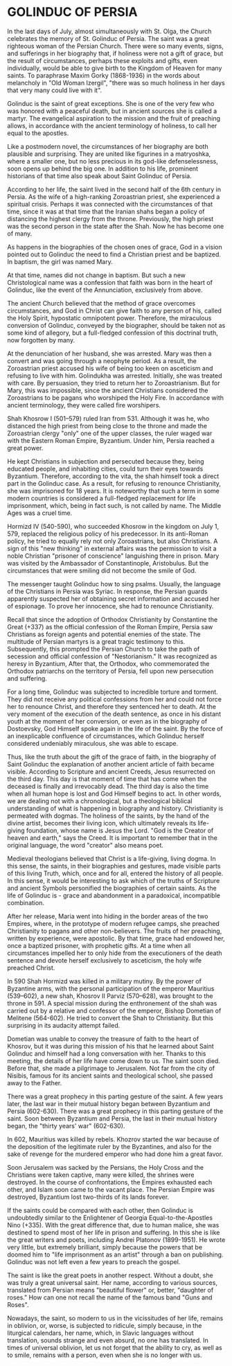 # GOLINDUC OF PERSIA

In the last days of July, almost simultaneously with St. Olga, the Church celebrates the memory of St. Golinduc of Persia. The saint was a great righteous woman of the Persian Church. There were so many events, signs, and sufferings in her biography that, if holiness were not a gift of grace, but the result of circumstances, perhaps these exploits and gifts, even individually, would be able to give birth to the Kingdom of Heaven for many saints. To paraphrase Maxim Gorky (1868-1936) in the words about melancholy in "Old Woman Izergil", "there was so much holiness in her days that very many could live with it".

Golinduc is the saint of great exceptions. She is one of the very few who was honored with a peaceful death, but in ancient sources she is called a martyr. The evangelical aspiration to the mission and the fruit of preaching allows, in accordance with the ancient terminology of holiness, to call her equal to the apostles.

Like a postmodern novel, the circumstances of her biography are both plausible and surprising. They are united like figurines in a matryoshka, where a smaller one, but no less precious in its god-like defenselessness, soon opens up behind the big one. In addition to his life, prominent historians of that time also speak about Saint Golinduc of Persia.

According to her life, the saint lived in the second half of the 6th century in Persia. As the wife of a high-ranking Zoroastrian priest, she experienced a spiritual crisis. Perhaps it was connected with the circumstances of that time, since it was at that time that the Iranian shahs began a policy of distancing the highest clergy from the throne. Previously, the high priest was the second person in the state after the Shah. Now he has become one of many.

As happens in the biographies of the chosen ones of grace, God in a vision pointed out to Golinduc the need to find a Christian priest and be baptized. In baptism, the girl was named Mary.

At that time, names did not change in baptism. But such a new Christological name was a confession that faith was born in the heart of Golinduс, like the event of the Annunciation, exclusively from above.

The ancient Church believed that the method of grace overcomes circumstances, and God in Christ can give faith to any person of his, called the Holy Spirit, hypostatic omnipotent power. Therefore, the miraculous conversion of Golinduс, conveyed by the biographer, should be taken not as some kind of allegory, but a full-fledged confession of this doctrinal truth, now forgotten by many.

At the denunciation of her husband, she was arrested. Mary was then a convert and was going through a neophyte period. As a result, the Zoroastrian priest accused his wife of being too keen on asceticism and refusing to live with him. Golindukha was arrested. Initially, she was treated with care. By persuasion, they tried to return her to Zoroastrianism. But for Mary, this was impossible, since the ancient Christians considered the Zoroastrians to be pagans who worshiped the Holy Fire. In accordance with ancient terminology, they were called fire worshipers.

Shah Khosrow I (501–579) ruled Iran from 531. Although it was he, who distanced the high priest from being close to the throne and made the Zoroastrian clergy "only" one of the upper classes, the ruler waged war with the Eastern Roman Empire, Byzantium. Under him, Persia reached a great power.

He kept Christians in subjection and persecuted because they, being educated people, and inhabiting cities, could turn their eyes towards Byzantium. Therefore, according to the vita, the shah himself took a direct part in the Golinduc case. As a result, for refusing to renounce Christianity, she was imprisoned for 18 years. It is noteworthy that such a term in some modern countries is considered a full-fledged replacement for life imprisonment, which, being in fact such, is not called by name. The Middle Ages was a cruel time.

Hormizd IV (540-590), who succeeded Khosrow in the kingdom on July 1, 579, replaced the religious policy of his predecessor. In its anti-Roman policy, he tried to equally rely not only Zoroastrians, but also Christians. A sign of this "new thinking" in external affairs was the permission to visit a noble Christian "prisoner of conscience" languishing there in prison. Mary was visited by the Ambassador of Constantinople, Aristobulus. But the circumstances that were smiling did not become the smile of God.

The messenger taught Golinduс how to sing psalms. Usually, the language of the Christians in Persia was Syriac. In response, the Persian guards apparently suspected her of obtaining secret information and accused her of espionage. To prove her innocence, she had to renounce Christianity.

Recall that since the adoption of Orthodox Christianity by Constantine the Great (+337) as the official confession of the Roman Empire, Persia saw Christians as foreign agents and potential enemies of the state. The multitude of Persian martyrs is a great tragic testimony to this. Subsequently, this prompted the Persian Church to take the path of secession and official confession of "Nestorianism." It was recognized as heresy in Byzantium, After that, the Orthodox, who commemorated the Orthodox patriarchs on the territory of Persia, fell upon new persecution and suffering.

For a long time, Golinduс was subjected to incredible torture and torment. They did not receive any political confessions from her and could not force her to renounce Christ, and therefore they sentenced her to death. At the very moment of the execution of the death sentence, as once in his distant youth at the moment of her conversion, or even as in the biography of Dostoevsky, God Himself spoke again in the life of the saint. By the force of an inexplicable confluence of circumstances, which Golinduc herself considered undeniably miraculous, she was able to escape.

Thus, like the truth about the gift of the grace of faith, in the biography of Saint Golinduс the explanation of another ancient article of faith became visible. According to Scripture and ancient Creeds, Jesus resurrected on the third day. This day is that moment of time that has come when the deceased is finally and irrevocably dead. The third day is also the time when all human hope is lost and God Himself begins to act. In other words, we are dealing not with a chronological, but a theological biblical understanding of what is happening in biography and history. Christianity is permeated with dogmas. The holiness of the saints, by the hand of the divine artist, becomes their living icon, which ultimately reveals its life-giving foundation, whose name is Jesus the Lord. "God is the Creator of heaven and earth," says the Creed. It is important to remember that in the original language, the word "creator" also means poet.

Medieval theologians believed that Christ is a life-giving, living dogma. In this sense, the saints, in their biographies and gestures, made visible parts of this living Truth, which, once and for all, entered the history of all people. In this sense, it would be interesting to ask which of the truths of Scripture and ancient Symbols personified the biographies of certain saints. As the life of Golinduс is - grace and abandonment in a paradoxical, incompatible combination.

After her release, Maria went into hiding in the border areas of the two Empires, where, in the prototype of modern refugee camps, she preached Christianity to pagans and other non-believers. The fruits of her preaching, written by experience, were apostolic. By that time, grace had endowed her, once a baptized prisoner, with prophetic gifts. At a time when all circumstances impelled her to only hide from the executioners of the death sentence and devote herself exclusively to asceticism, the holy wife preached Christ.

In 590 Shah Hormizd was killed in a military mutiny. By the power of Byzantine arms, with the personal participation of the emperor Mauritius (539–602), a new shah, Khosrov II Parviz (570–628), was brought to the throne in 591. A special mission during the enthronement of the shah was carried out by a relative and confessor of the emperor, Bishop Dometian of Melitene (564-602). He tried to convert the Shah to Christianity. But this surprising in its audacity attempt failed.

Dometian was unable to convey the treasure of faith to the heart of Khosrov, but it was during this mission of his that he learned about Saint Golinduc and himself had a long conversation with her. Thanks to this meeting, the details of her life have come down to us. The saint soon died. Before that, she made a pilgrimage to Jerusalem. Not far from the city of Nisibis, famous for its ancient saints and theological school, she passed away to the Father.

There was a great prophecy in this parting gesture of the saint. A few years later, the last war in their mutual history began between Byzantium and Persia (602-630). There was a great prophecy in this parting gesture of the saint. Soon between Byzantium and Persia, the last in their mutual history began, the "thirty years' war" (602-630).

In 602, Mauritius was killed by rebels. Khozrov started the war because of the deposition of the legitimate ruler by the Byzantines, and also for the sake of revenge for the murdered emperor who had done him a great favor.

Soon Jerusalem was sacked by the Persians, the Holy Cross and the Christians were taken captive, many were killed, the shrines were destroyed. In the course of confrontations, the Empires exhausted each other, and Islam soon came to the vacant place. The Persian Empire was destroyed, Byzantium lost two-thirds of its lands forever.

If the saints could be compared with each other, then Golinduс is undoubtedly similar to the Enlightener of Georgia Equal-to-the-Apostles Nino (+335). With the great difference that, due to human malice, she was destined to spend most of her life in prison and suffering. In this she is like the great writers and poets, including Andrei Platonov (1899-1951). He wrote very little, but extremely brilliant, simply because the powers that be doomed him to "life imprisonment as an artist" through a ban on publishing. Golinduc was not left even a few years to preach the gospel.

The saint is like the great poets in another respect. Without a doubt, she was truly a great universal saint. Her name, according to various sources, translated from Persian means "beautiful flower" or, better, "daughter of roses." How can one not recall the name of the famous band "Guns and Roses".

Nowadays, the saint, so modern to us in the vicissitudes of her life, remains in oblivion, or, worse, is subjected to ridicule, simply because, in the liturgical calendars, her name, which, in Slavic languages ​​without translation, sounds strange and even absurd, no one has translated. In times of universal oblivion, let us not forget that the ability to cry, as well as to smile, remains with a person, even when she is no longer with us.
